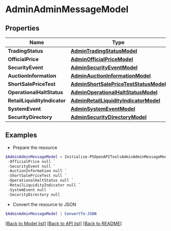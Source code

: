 # AdminAdminMessageModel
## Properties

Name | Type | Description | Notes
------------ | ------------- | ------------- | -------------
**TradingStatus** | [**AdminTradingStatusModel**](AdminTradingStatusModel.md) |  | [optional] 
**OfficialPrice** | [**AdminOfficialPriceModel**](AdminOfficialPriceModel.md) |  | [optional] 
**SecurityEvent** | [**AdminSecurityEventModel**](AdminSecurityEventModel.md) |  | [optional] 
**AuctionInformation** | [**AdminAuctionInformationModel**](AdminAuctionInformationModel.md) |  | [optional] 
**ShortSalePriceTest** | [**AdminShortSalePriceTestStatusModel**](AdminShortSalePriceTestStatusModel.md) |  | [optional] 
**OperationalHaltStatus** | [**AdminOperationalHaltStatusModel**](AdminOperationalHaltStatusModel.md) |  | [optional] 
**RetailLiquidityIndicator** | [**AdminRetailLiquidityIndicatorModel**](AdminRetailLiquidityIndicatorModel.md) |  | [optional] 
**SystemEvent** | [**AdminSystemEventModel**](AdminSystemEventModel.md) |  | [optional] 
**SecurityDirectory** | [**AdminSecurityDirectoryModel**](AdminSecurityDirectoryModel.md) |  | [optional] 

## Examples

- Prepare the resource
```powershell
$AdminAdminMessageModel = Initialize-PSOpenAPIToolsAdminAdminMessageModel  -TradingStatus null `
 -OfficialPrice null `
 -SecurityEvent null `
 -AuctionInformation null `
 -ShortSalePriceTest null `
 -OperationalHaltStatus null `
 -RetailLiquidityIndicator null `
 -SystemEvent null `
 -SecurityDirectory null
```

- Convert the resource to JSON
```powershell
$AdminAdminMessageModel | ConvertTo-JSON
```

[[Back to Model list]](../README.md#documentation-for-models) [[Back to API list]](../README.md#documentation-for-api-endpoints) [[Back to README]](../README.md)

